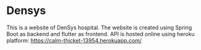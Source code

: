 # Densys
This is a website of DenSys hospital.
The website is created using Spring Boot as backend and flutter as frontend. 
API is hosted online using heroku platform:
https://calm-thicket-13954.herokuapp.com/
